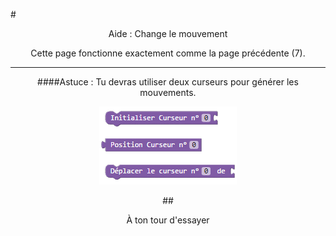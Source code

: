 #<center>Aide : Change le mouvement

<center>Cette page fonctionne exactement comme la page précédente (7).</center>

***

####Astuce : 
Tu devras utiliser deux curseurs pour générer les mouvements.

![Blocs multiples curseurs][curseur_tab]

##<span style="color: #800080"><center>À ton tour d'essayer</center></span>

[curseur_tab]: img/curseur_tab.png